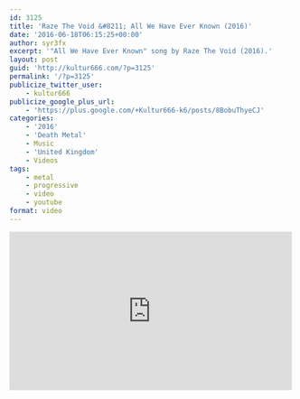 ```yaml
---
id: 3125
title: 'Raze The Void &#8211; All We Have Ever Known (2016)'
date: '2016-06-18T06:15:25+00:00'
author: syr3fx
excerpt: '"All We Have Ever Known" song by Raze The Void (2016).'
layout: post
guid: 'http://kultur666.com/?p=3125'
permalink: '/?p=3125'
publicize_twitter_user:
    - kultur666
publicize_google_plus_url:
    - 'https://plus.google.com/+Kultur666-k6/posts/8BobuThyeCJ'
categories:
    - '2016'
    - 'Death Metal'
    - Music
    - 'United Kingdom'
    - Videos
tags:
    - metal
    - progressive
    - video
    - youtube
format: video
---
```


<iframe allow="accelerometer; autoplay; clipboard-write; encrypted-media; gyroscope; picture-in-picture; web-share" allowfullscreen="" frameborder="0" height="281" loading="lazy" src="https://www.youtube.com/embed/7ByLrJ1yJng?feature=oembed" title="Raze The Void - All We Have Ever Known" width="500"></iframe>